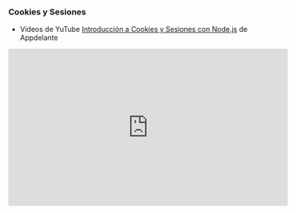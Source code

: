 ### Cookies y Sesiones

* Vídeos de YuTube [Introducción a Cookies y Sesiones con Node.js](https://www.youtube.com/playlist?list=PLImOJ2OqvvkBEJBCOL_LMaUdLoi8SkAUI) de Appdelante

<iframe width="560" height="315" src="https://www.youtube.com/embed/oL8SPsfVPN4" frameborder="0" allow="autoplay; encrypted-media" allowfullscreen></iframe>
